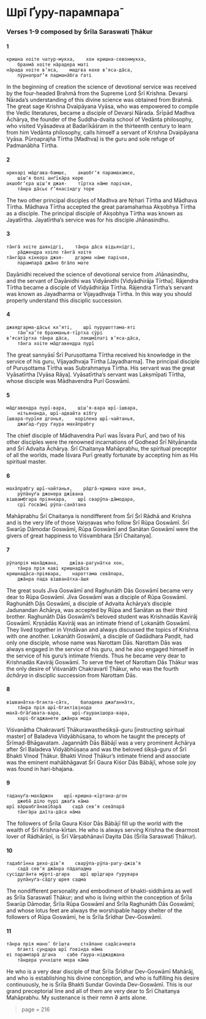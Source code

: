 # Шрī Ґуру-парампара̄

### Verses 1-9 composed by Śrīla Saraswati Ṭhākur

#### 1

    кришна хоіте чатур-мукха,    хон кришна-севонмукха,
        брахма̄ хоіте на̄радера маті
    на̄рада хоіте вʼяса,    мадгва кохе вʼяса-да̄са,
        пӯрнапраґʼя падмана̄бга ґаті

In the beginning of creation the science of devotional service was received by the four-headed Brahmā from the Supreme Lord Śrī Krishna. Devarṣi Nārada’s understanding of this divine science was obtained from Brahmā. The great sage Krishna Dvaipāyana Vyāsa, who was empowered to compile the Vedic literatures, became a disciple of Devarṣi Nārada. Śrīpād Madhva Āchārya, the founder of the Śuddha-dvaita school of Vedānta philosophy, who visited Vyāsadeva at Badarīkāśram in the thirteenth century to learn from him Vedānta philosophy, calls himself a servant of Krishna Dvaipāyana Vyāsa. Pūrṇaprajña Tīrtha [Madhva] is the guru and sole refuge of Padmanābha Tīrtha.

#### 2

    нрихарі ма̄дгава-бамшє,    акшобгʼя парамахамсе,
        шішʼя болі анґīка̄ра коре
    акшобгʼєра шішʼя джая-    тīртха на̄ме парічая,
        та̄нра да̄сьє ґʼянасіндгу торе

The two other principal disciples of Madhva are Nṛhari Tīrtha and Mādhava Tīrtha. Mādhava Tīrtha accepted the great paramahaṁsa Akṣobhya Tīrtha as a disciple. The principal disciple of Akṣobhya Tīrtha was known as Jayatīrtha. Jayatīrtha’s service was for his disciple Jñānasindhu.

#### 3

    та̄нга̄ хоіте даянідгі,    та̄нра да̄са відьянідгі,
        ра̄джендра хоіло та̄нга̄ хоіте
    та̄нга̄ра кінкора джая-    дгарма на̄ме парічоя,
        парампара̄ джа̄но бга̄ло мате

Dayānidhi received the science of devotional service from Jñānasindhu, and the servant of Dayānidhi was Vidyānidhi [Vidyādhirāja Tīrtha]. Rājendra Tīrtha became a disciple of Vidyādhirāja Tīrtha. Rājendra Tīrtha’s servant was known as Jayadharma or Vijayadhvaja Tīrtha. In this way you should properly understand this disciplic succession.

#### 4

    джаядгарма-да̄сьє кхʼяті,    шрī пурушоттама-яті
        та̄н’ха’те брахманья-тīртха сӯрі
    вʼясатīртха та̄нра да̄са,    лакшмīпаті вʼяса-да̄са,
        та̄нга хоіте ма̄дгавендра пурī

The great sannyāsī Śrī Puruṣottama Tīrtha received his knowledge in the service of his guru, Vijayadhvaja Tīrtha [Jayadharma]. The principal disciple of Puruṣottama Tīrtha was Subrahmaṇya Tīrtha. His servant was the great Vyāsatīrtha [Vyāsa Rāya]. Vyāsatīrtha’s servant was Lakṣmīpati Tīrtha, whose disciple was Mādhavendra Purī Goswāmī.

#### 5

    ма̄дгавендра пурī-вара,    шішʼя-вара шрī-īшвара,
        нітьянанда, шрī-адвайта вібгу
    īшвара-пурīке дгонья,    корілена шрī-чайтанья,
        джаґад-ґуру ґаура маха̄прабгу

The chief disciple of Mādhavendra Purī was Īśvara Purī, and two of his other disciples were the renowned incarnations of Godhead Śrī Nityānanda and Śrī Advaita Āchārya. Śrī Chaitanya Mahāprabhu, the spiritual preceptor of all the worlds, made Īśvara Purī greatly fortunate by accepting him as His spiritual master.

#### 6

    маха̄прабгу шрī-чайтанья,    ра̄дга̄-кришна нахе анья,
        рӯпа̄нуґа джонера джīвана
    вішвамбгара пріянкара,    шрī сварӯпа-да̄модара,
        срī ґосва̄мī рӯпа-сана̄тана

Mahāprabhu Śrī Chaitanya is nondifferent from Śrī Śrī Rādhā and Krishna and is the very life of those Vaiṣṇavas who follow Śrī Rūpa Goswāmī. Śrī Swarūp Dāmodar Goswāmī, Rūpa Goswāmī and Sanātan Goswāmī were the givers of great happiness to Viśvambhara [Śrī Chaitanya].

#### 7

    рӯпапрія маха̄джана,    джīва-рагуна̄тха хон,
        та̄нра прія каві кришнада̄са
    кришнада̄са-пріявара,    нароттама сева̄пара,
        джа̄нра пада вішвана̄тха-а̄шя

The great souls Jīva Goswāmī and Raghunāth Dās Goswāmī became very dear to Rūpa Goswāmī. Jīva Goswāmī was a disciple of Rūpa Goswāmī. Raghunāth Dās Goswāmī, a disciple of Advaita Āchārya’s disciple Jadunandan Āchārya, was accepted by Rūpa and Sanātan as their third brother. Raghunāth Dās Goswāmī’s beloved student was Krishnadās Kavirāj Goswāmī. Kṛṣṇādās Kavirāj was an intimate friend of Lokanāth Goswāmī. They lived together in Vṛndāvan and always discussed the topics of Krishna with one another. Lokanāth Goswāmī, a disciple of Gadādhara Paṇḍit, had only one disciple, whose name was Narottam Dās. Narottam Dās was always engaged in the service of his guru, and he also engaged himself in the service of his guru’s intimate friends. Thus he became very dear to Krishnadās Kavirāj Goswāmī. To serve the feet of Narottam Dās Ṭhākur was the only desire of Viśvanāth Chakravartī Ṭhākur, who was the fourth *āchārya* in disciplic succession from Narottam Dās.

#### 8

    вішвана̄тха-бгакта-са̄тх,    баладева джаґанна̄тх,
        та̄нра прія шрī-бгактівінода
    маха̄-бга̄ґавата-вара,    шрī-ґауракішора-вара,
        харі-бгаджанете джа̄нра мода

Viśvanātha Chakravartī Ṭhākurawastheśikṣā-guru [instructing spiritual master] of Baladeva Vidyābhūṣaṇa, to whom he taught the precepts of Śrīmad-Bhāgavatam. Jagannāth Dās Bābājī was a very prominent Āchārya after Śrī Baladeva Vidyābhūṣaṇa and was the beloved śikṣā-guru of Śrī Bhakti Vinod Ṭhākur. Bhakti Vinod Ṭhākur’s intimate friend and associate was the eminent mahābhāgavat Śrī Gaura Kiśor Dās Bābājī, whose sole joy was found in hari-bhajana.

#### 9

    тадануґа-маха̄джон    шрī-кришна-кīртана-дгон
        джеба̄ діло пурі джаґа ка̄ма
    шрī ва̄ршабга̄навīбара̄    сада̄ севʼя сева̄пара̄
        та̄нга̄ра даїта-да̄са на̄ма

The followers of Śrīla Gaura Kiśor Dās Bābājī fill up the world with the wealth of Śrī Krishna-kīrtan. He who is always serving Krishna the dearmost lover of Rādhārāṇī, is Śrī Vārṣabhānavī Dayita Dās (Śrīla Saraswatī Ṭhākur).

#### 10

    тадабгīнна дехо-дівʼя    сварӯпа-рӯпа-рагу-джівʼя
        сада̄ севʼя джа̄нра па̄дападма
    сусіддга̄нта мӯрті-дгара    шрī шрīдгара ґурувара
        рупа̄нуґа-са̄дгу шрея садма

The nondifferent personality and embodiment of bhakti-siddhānta as well as Śrīla Saraswatī Ṭhākur; and who is living within the conception of Śrīla Swarūp Dāmodar, Śrīla Rūpa Goswāmī and Śrīla Raghunāth Dās Goswāmī; and whose lotus feet are always the worshipable happy shelter of the followers of Rūpa Goswāmī, he is Śrīla Śrīdhar Dev-Goswāmī.

#### 11

    та̄нра прія мано’ бгīшта    стха̄пане сада̄сачешта
        бгакті сундара шрī ґовінда на̄ма
    еі парампара̄ дгана    сабе ґаура-ніджаджана
        та̄ндера уччхіште мора ка̄ма

He who is a very dear disciple of that Śrīla Śrīdhar Dev-Goswāmī Mahārāj, and who is establishing his divine conception, and who is fulfilling his desire continuously, he is Śrīla Bhakti Sundar Govinda Dev-Goswāmī. This is our grand preceptorial line and all of them are very dear to Śrī Chaitanya Mahāprabhu. My sustenance is their remn ∂ ants alone.


> page = 216